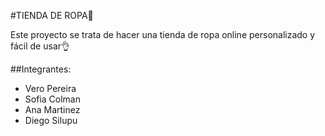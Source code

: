 #TIENDA DE ROPA👕

Este proyecto se trata de hacer una tienda de ropa online personalizado y fácil de usar👌

##Integrantes:
- Vero Pereira
- Sofia Colman
- Ana Martinez 
- Diego Silupu


